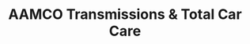 ---
title: "AAMCO Transmissions & Total Car Care"
url: /durham/aamco-transmissions-und-total-car-care/
shop: Autowerkstatt
---